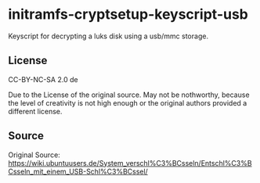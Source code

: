 # initramfs-cryptsetup-keyscript-usb
Keyscript for decrypting a luks disk using a usb/mmc storage.

## License
CC-BY-NC-SA 2.0 de

Due to the License of the original source.
May not be nothworthy, because the level of creativity is not high enough or the original authors provided a different license.

## Source
Original Source: https://wiki.ubuntuusers.de/System_verschl%C3%BCsseln/Entschl%C3%BCsseln_mit_einem_USB-Schl%C3%BCssel/
